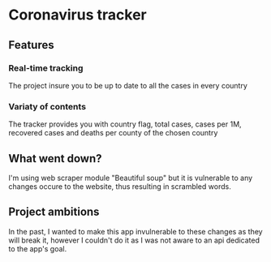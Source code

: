 # Coronavirus tracker
## Features
### Real-time tracking
The project insure you to be up to date to all the cases in every country
### Variaty of contents
The tracker provides you with country flag, total cases, cases per 1M, recovered cases and deaths per county of the chosen country
## What went down?
I'm using web scraper module "Beautiful soup" but it is vulnerable to any changes occure to the website, thus resulting in scrambled words.
## Project ambitions
In the past, I wanted to make this app invulnerable to these changes as they will break it, however I couldn't do it as I was not aware to an api dedicated to the app's goal.
